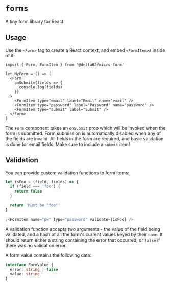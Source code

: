 # `forms`

A tiny form library for React

## Usage

Use the `<Form>` tag to create a React context, and embed `<FormItem>`s inside
of it:

```tsx
import { Form, FormItem } from '@delta62/micro-form'

let MyForm = () => (
  <Form
    onSubmit={fields => {
      console.log(fields)
    }}
  >
    <FormItem type="email" label="Email" name="email" />
    <FormItem type="password" label="Password" name="password" />
    <FormItem type="submit" label="Submit" />
  </Form>
)
```

The `Form` component takes an `onSubmit` prop which will be invoked when the
form is submitted. Form submission is automatically disabled when any of the
fields are invalid. All fields in the form are required, and basic validation is
done for email fields. Make sure to include a `submit` item!

## Validation

You can provide custom validation functions to form items:

```js
let isFoo = (field, fields) => {
  if (field === 'foo') {
    return false
  }

  return 'Must be "foo"'
}

;<FormItem name="pw" type="password" validate={isFoo} />
```

A validation function accepts two arguments - the value of the field being
validated, and a hash of all the form's current values keyed by their `name`. It
should return either a string containing the error that occurred, or `false` if
there was no validation error.

A form value contains the following data:

```ts
interface FormValue {
  error: string | false
  value: string
}
```
